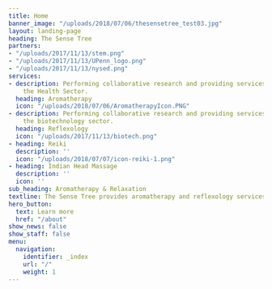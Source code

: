 ```yaml
---
title: Home
banner_image: "/uploads/2018/07/06/thesensetree_test03.jpg"
layout: landing-page
heading: The Sense Tree
partners:
- "/uploads/2017/11/13/stem.png"
- "/uploads/2017/11/13/UPenn_logo.png"
- "/uploads/2017/11/13/nysed.png"
services:
- description: Performing collaborative research and providing services to support
    the Health Sector.
  heading: Aromatherapy
  icon: "/uploads/2018/07/06/AromatherapyIcon.PNG"
- description: Performing collaborative research and providing services to support
    the biotechnology sector.
  heading: Reflexology
  icon: "/uploads/2017/11/13/biotech.png"
- heading: Reiki
  description: ''
  icon: "/uploads/2018/07/07/icon-reiki-1.png"
- heading: Indian Head Massage
  description: ''
  icon: ''
sub_heading: Aromatherapy & Relaxation
textline: The Sense Tree provides aromatherapy and reflexology services
hero_button:
  text: Learn more
  href: "/about"
show_news: false
show_staff: false
menu:
  navigation:
    identifier: _index
    url: "/"
    weight: 1
---
```

